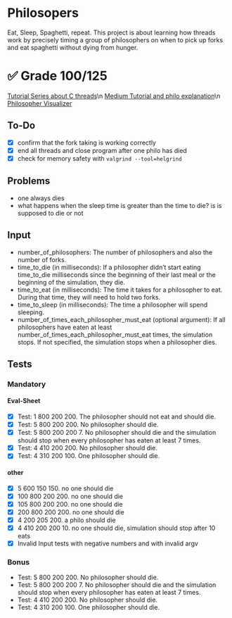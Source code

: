 # Philosopers
Eat, Sleep, Spaghetti, repeat. This project is about learning how threads work by precisely timing a group of philosophers on when to pick up forks and eat spaghetti without dying from hunger. 

# ✅ Grade 100/125

[Tutorial Series about C threads](https://www.youtube.com/watch?v=d9s_d28yJq0&list=PLfqABt5AS4FmuQf70psXrsMLEDQXNkLq2)\n
[Medium Tutorial and philo explanation](https://medium.com/@ruinadd/philosophers-42-guide-the-dining-philosophers-problem-893a24bc0fe2)\n
[Philosopher Visualizer](https://nafuka11.github.io/philosophers-visualizer/)

## To-Do
- [x] confirm that the fork taking is working correctly
- [x] end all threads and close program after one philo has died
- [x] check for memory safety with `valgrind --tool=helgrind`

## Problems
- one always dies
- what happens when the sleep time is greater than the time to die? is is supposed to die or not

## Input
- number_of_philosophers: The number of philosophers and also the number of forks.
- time_to_die (in milliseconds): If a philosopher didn’t start eating time_to_die milliseconds since the beginning of their last meal or the beginning of the simulation, they die.
- time_to_eat (in milliseconds): The time it takes for a philosopher to eat. During that time, they will need to hold two forks.
- time_to_sleep (in milliseconds): The time a philosopher will spend sleeping.
- number_of_times_each_philosopher_must_eat (optional argument): If all philosophers have eaten at least number_of_times_each_philosopher_must_eat times, the simulation stops. If not specified, the simulation stops when a philosopher dies.

## Tests
### Mandatory
#### Eval-Sheet
- [x] Test: 1 800 200 200. The philosopher should not eat and should die.
- [x] Test: 5 800 200 200. No philosopher should die.
- [x] Test: 5 800 200 200 7. No philosopher should die and the simulation should stop when every philosopher has eaten at least 7 times.
- [x] Test: 4 410 200 200. No philosopher should die.
- [x] Test: 4 310 200 100. One philosopher should die.

#### other
- [x] 5 600 150 150. no one should die
- [x] 100 800 200 200. no one should die
- [x] 105 800 200 200. no one should die
- [x] 200 800 200 200. no one should die
- [x] 4 200 205 200. a philo should die
- [x] 4 410 200 200 10. no one should die, simulation should stop after 10 eats
- [x] Invalid Input tests with negative numbers and with invalid argv

### Bonus
- Test: 5 800 200 200. No philosopher should die.
- Test: 5 800 200 200 7. No philosopher should die and the simulation should stop when every philosopher has eaten at least 7 times.
- Test: 4 410 200 200. No philosopher should die.
- Test: 4 310 200 100. One philosopher should die.
